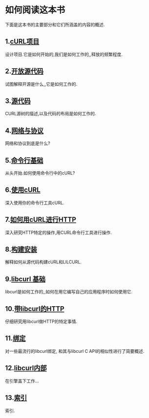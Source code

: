 
# 如何阅读这本书

下面是这本书的主要部分和它们所涵盖的内容的概述.

## 1.[cURL项目](curl.zh.md)

设计项目.它是如何开始的,我们是如何工作的,,释放的频繁程度.

## 2.[开放源代码](opensource.zh.md)

试图解释开源是什么,,它是如何工作的.

## 3.[源代码](sourcecode.zh.md)

CURL源树的描述,以及代码的布局是如何工作的.

## 4.[网络与协议](protocols.zh.md)

网络和协议到底是什么?

## 5.[命令行基础](cmdline.zh.md)

从头开始.如何使用命令行中的cURL?

## 6.[使用cURL](usingcurl.zh.md)

深入使用你的命令行工具cURL.

## 7.[如何用cURL进行HTTP](http.zh.md)

深入研究HTTP特定的操作,用CURL命令行工具进行操作.

## 8.[构建安装](building.zh.md)

解释如何从源代码构建cURL和LILCURL.

## 9.[libcurl 基础](libcurl.zh.md)

libcurl是如何工作的,,如何在用它编写自己的应用程序时如何使用它.

## 10.[带libcurl的HTTP](libcurl-http.zh.md)

仔细研究用libcurl做HTTP的特定事情.

## 11.[绑定](bindings.zh.md)

对一些最流行的libcurl绑定, 和其与libcurl C API的相似性进行了简要概述.

## 12.[libcurl内部](internals.zh.md)

在引擎盖下工作…

## 13.[索引](bookindex.zh.md)

索引.
